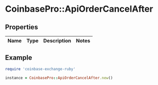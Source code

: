 # CoinbasePro::ApiOrderCancelAfter

## Properties

| Name | Type | Description | Notes |
| ---- | ---- | ----------- | ----- |

## Example

```ruby
require 'coinbase-exchange-ruby'

instance = CoinbasePro::ApiOrderCancelAfter.new()
```

